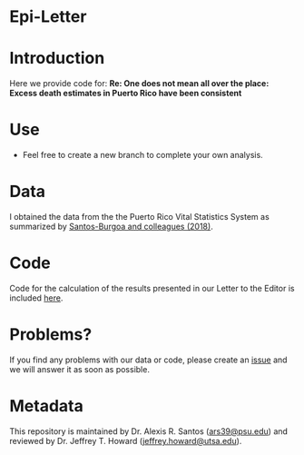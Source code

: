 # Epi-Letter

# Introduction
Here we provide code for: **Re: One does not mean all over the place: Excess death estimates in Puerto Rico have been consistent**

# Use
* Feel free to create a new branch to complete your own analysis.

# Data
I obtained the data from the the Puerto Rico Vital Statistics System as summarized by [Santos-Burgoa and colleagues (2018)](https://www.thelancet.com/journals/lanplh/article/PIIS2542-5196(18)30209-2/fulltext).

# Code
Code for the calculation of the results presented in our Letter to the Editor is included [here](Epi_Letter_to_the_editor.R).

# Problems?
If you find any problems with our data or code, please create an [issue](https://github.com/alexisrsantos/Epi-Letter/issues) and we will answer it as soon as possible. 

# Metadata
This repository is maintained by Dr. Alexis R. Santos (ars39@psu.edu) and reviewed by Dr. Jeffrey T. Howard (jeffrey.howard@utsa.edu).
